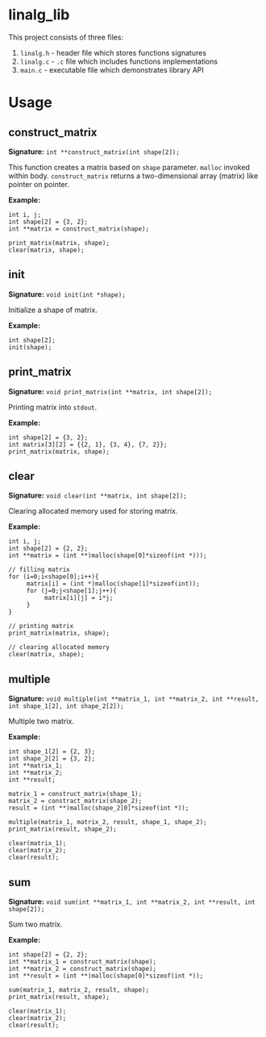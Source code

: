 # linalg_lib

This project consists of three files:

1. `linalg.h` - header file which stores functions signatures
2. `linalg.c` - `.c` file which includes functions implementations
3. `main.c` - executable file which demonstrates library API


# Usage

## construct_matrix

**Signature:** `int **construct_matrix(int shape[2]);`

This function creates a matrix based on `shape` parameter. `malloc` invoked within body. `construct_matrix` returns a two-dimensional array (matrix) like pointer on pointer.

**Example:**

```
int i, j;
int shape[2] = {3, 2};
int **matrix = construct_matrix(shape);

print_matrix(matrix, shape);
clear(matrix, shape);
```

## init

**Signature:** `void init(int *shape);`

Initialize a shape of matrix.

**Example:**

```
int shape[2];
init(shape);
```

## print_matrix

**Signature:** `void print_matrix(int **matrix, int shape[2]);`

Printing matrix into `stdout`.

**Example:**

```
int shape[2] = {3, 2};
int matrix[3][2] = {{2, 1}, {3, 4}, {7, 2}};
print_matrix(matrix, shape);
```

## clear

**Signature:** `void clear(int **matrix, int shape[2]);`

Clearing allocated memory used for storing matrix.

**Example:**

```
int i, j;
int shape[2] = {2, 2};
int **matrix = (int **)malloc(shape[0]*sizeof(int *)));

// filling matrix
for (i=0;i<shape[0];i++){
     matrix[i] = (int *)malloc(shape[1]*sizeof(int));
     for (j=0;j<shape[1];j++){
          matrix[i][j] = i*j;
     }
}

// printing matrix
print_matrix(matrix, shape);

// clearing allocated memory
clear(matrix, shape);
```

## multiple

**Signature:** `void multiple(int **matrix_1, int **matrix_2, int **result, int shape_1[2], int shape_2[2]);`

Multiple two matrix.

**Example:**

```
int shape_1[2] = {2, 3};
int shape_2[2] = {3, 2};
int **matrix_1;
int **matrix_2;
int **result;

matrix_1 = construct_matrix(shape_1);
matrix_2 = constract_matrix(shape_2);
result = (int **)malloc(shape_2[0]*sizeof(int *));

multiple(matrix_1, matrix_2, result, shape_1, shape_2);
print_matrix(result, shape_2);

clear(matrix_1);
clear(matrix_2);
clear(result);
```

## sum

**Signature:** `void sum(int **matrix_1, int **matrix_2, int **result, int shape[2]);`

Sum two matrix.

**Example:**

```
int shape[2] = {2, 2};
int **matrix_1 = construct_matrix(shape);
int **matrix_2 = construct_matrix(shape);
int **result = (int **)malloc(shape[0]*sizeof(int *));

sum(matrix_1, matrix_2, result, shape);
print_matrix(result, shape);

clear(matrix_1);
clear(matrix_2);
clear(result);
```

